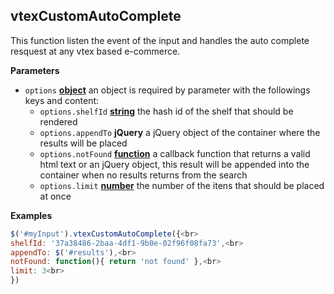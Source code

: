 <!-- Generated by documentation.js. Update this documentation by updating the source code. -->

## vtexCustomAutoComplete

This function listen the event of the input and handles the auto complete resquest at any vtex based e-commerce.

**Parameters**

-   `options` **[object](https://developer.mozilla.org/en-US/docs/Web/JavaScript/Reference/Global_Objects/Object)** an object is required by parameter with the followings keys and content:
    -   `options.shelfId` **[string](https://developer.mozilla.org/en-US/docs/Web/JavaScript/Reference/Global_Objects/String)** the hash id of the shelf that should be rendered
    -   `options.appendTo` **jQuery** a jQuery object of the container where the results will be placed
    -   `options.notFound` **[function](https://developer.mozilla.org/en-US/docs/Web/JavaScript/Reference/Statements/function)** a callback function that returns a valid html text or an jQuery object, this result will be appended into the container when no results returns from the search
    -   `options.limit` **[number](https://developer.mozilla.org/en-US/docs/Web/JavaScript/Reference/Global_Objects/Number)** the number of the itens that should be placed at once

**Examples**

```javascript
$('#myInput').vtexCustomAutoComplete({<br>
shelfId: '37a38486-2baa-4df1-9b0e-02f96f08fa73',<br>
appendTo: $('#results'),<br>
notFound: function(){ return 'not found' },<br>
limit: 3<br>
})
```
